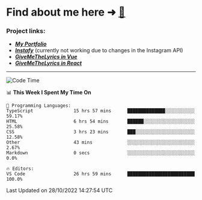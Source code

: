 # Find about me here ➜ [🧑](https://pauabella.dev)

### Project links:
- ***[My Portfolio](https://pauabella.dev)***
- ***[Instafy](https://instafy.me)*** (currently not working due to changes in the Instagram API)
- ***[GiveMeTheLyrics in Vue](https://lyrics.pauabella.dev)***
- ***[GiveMeTheLyrics in React](https://pauabella.dev/GiveMeTheLyrics)***

---
<!--START_SECTION:waka-->
![Code Time](http://img.shields.io/badge/Code%20Time-1%2C600%20hrs%2054%20mins-blue)

📊 **This Week I Spent My Time On** 

```text
💬 Programming Languages: 
TypeScript               15 hrs 57 mins      ██████████████░░░░░░░░░░░   59.17% 
HTML                     6 hrs 54 mins       ██████░░░░░░░░░░░░░░░░░░░   25.58% 
CSS                      3 hrs 23 mins       ███░░░░░░░░░░░░░░░░░░░░░░   12.58% 
Other                    43 mins             ░░░░░░░░░░░░░░░░░░░░░░░░░   2.67% 
Markdown                 0 secs              ░░░░░░░░░░░░░░░░░░░░░░░░░   0.0%

🔥 Editors: 
VS Code                  26 hrs 59 mins      █████████████████████████   100.0%

```


 Last Updated on 28/10/2022 14:27:54 UTC
<!--END_SECTION:waka-->
